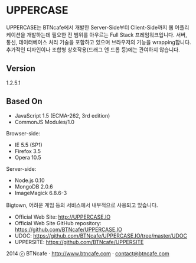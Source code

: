 UPPERCASE
=========
UPPERCASE는 BTNcafe에서 개발한 Server-Side부터 Client-Side까지 웹 어플리케이션을 개발하는데 필요한 전 범위를 아우르는 Full Stack 프레임워크입니다.
서버, 통신, 데이터베이스 처리 기술을 포함하고 있으며 브라우저의 기능을 wrapping합니다.
추가적인 디자인이나 조합형 상호작용(드래그 앤 드롭 등)에는 관여하지 않습니다.

Version
-------
1.2.5.1

Based On
--------
- JavaScript 1.5 (ECMA-262, 3rd edition)
- CommonJS Modules/1.0

Browser-side:
- IE 5.5 (SP1)
- Firefox 3.5
- Opera 10.5

Server-side:
- Node.js 0.10
- MongoDB 2.0.6
- ImageMagick 6.8.6-3

Bigtown, 어려운 게임 등의 서비스에서 내부적으로 사용되고 있습니다.

- Official Web Site: http://UPPERCASE.IO
- Official Web Site GitHub repository: https://github.com/BTNcafe/UPPERCASE.IO
- UDOC: https://github.com/BTNcafe/UPPERCASE.IO/tree/master/UDOC
- UPPERSITE: https://github.com/BTNcafe/UPPERSITE

2014 ⓒ BTNcafe · http://www.btncafe.com · contact@btncafe.com
